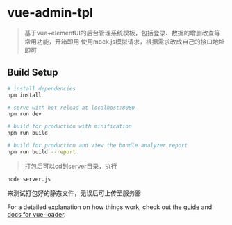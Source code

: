 # vue-admin-tpl

> 基于vue+elementUI的后台管理系统模板，包括登录、数据的增删改查等常用功能，开箱即用
> 使用mock.js模拟请求，根据需求改成自己的接口地址即可
## Build Setup

``` bash
# install dependencies
npm install

# serve with hot reload at localhost:8080
npm run dev

# build for production with minification
npm run build

# build for production and view the bundle analyzer report
npm run build --report
```
> 打包后可以cd到server目录，执行
```
node server.js
```
来测试打包好的静态文件，无误后可上传至服务器

For a detailed explanation on how things work, check out the [guide](http://vuejs-templates.github.io/webpack/) and [docs for vue-loader](http://vuejs.github.io/vue-loader).
